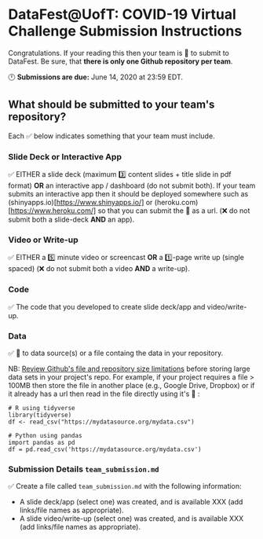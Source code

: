 # DataFest@UofT: COVID-19 Virtual Challenge Submission Instructions

Congratulations.  If your reading this then your team is :running: to submit to DataFest. Be sure, that **there is only one Github repository per team**.

:clock12:  **Submissions are due:** June 14, 2020 at 23:59 EDT.

## What should be submitted to your team's repository?

Each :white_check_mark: below indicates something that your team must include.

### Slide Deck or Interactive App

:white_check_mark:  EITHER a slide deck (maximum :three: content slides + title slide in pdf format) **OR** an interactive app / dashboard (do not submit both).  If your team submits an interactive app then it should be deployed somewhere such as (shinyapps.io)[https://www.shinyapps.io/] or (heroku.com)[https://www.heroku.com/] so that you can submit the :link: as a url. (:x: do not submit both a slide-deck **AND** an app).

### Video or Write-up

:white_check_mark:  EITHER a :five: minute video or screencast **OR** a :one:-page write up (single spaced) (:x: do not submit both a video **AND** a write-up).

### Code

:white_check_mark:  The code that you developed to create slide deck/app and video/write-up. 

### Data

:white_check_mark:  :link: to data source(s) or a file containg the data in your repository. 

NB:  [Review Github's file and repository size limitations](https://help.github.com/en/github/managing-large-files/what-is-my-disk-quota#file-and-repository-size-limitations) before storing large data sets in your project's repo. For example, if your project requires a file > 100MB then store the file in another place (e.g., Google Drive, Dropbox) or if it already has a url then read in the file directly using it's :link: :

```
# R using tidyverse
library(tidyverse)
df <- read_csv("https://mydatasource.org/mydata.csv")
```

```
# Python using pandas
import pandas as pd
df = pd.read_csv('https://mydatasource.org/mydata.csv')
```

### Submission Details `team_submission.md`

:white_check_mark:  Create a file called `team_submission.md` with the following information:
  + A slide deck/app (select one) was created, and is available XXX (add links/file names as appropriate).
  + A slide video/write-up (select one) was created, and is available XXX (add links/file names as appropriate).
